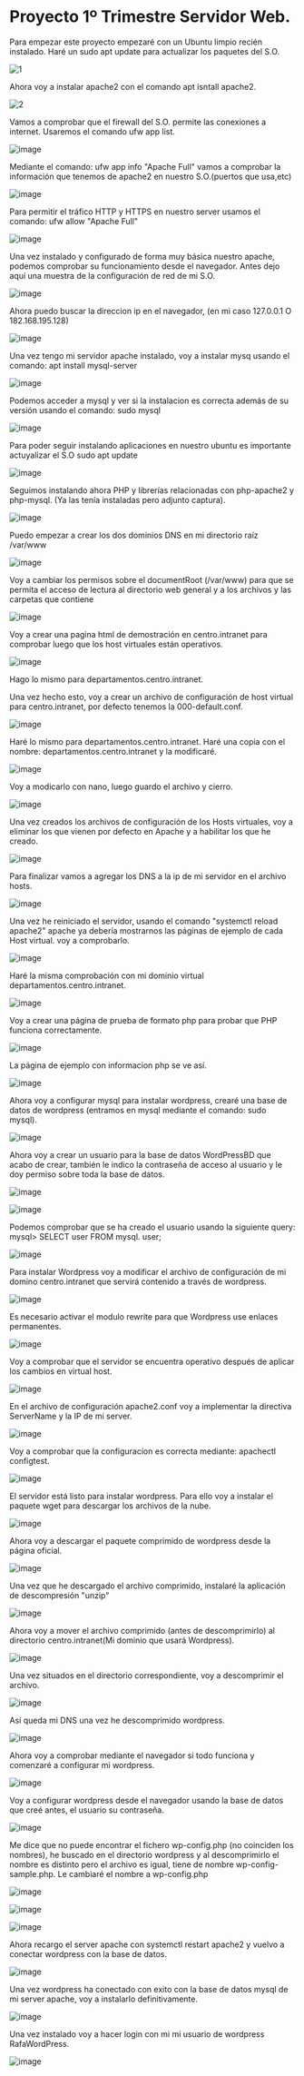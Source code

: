 <h1>Proyecto 1º Trimestre Servidor Web.</h1>

Para empezar este proyecto empezaré con un Ubuntu limpio recién instalado.
Haré un sudo apt update para actualizar los paquetes del S.O.

![1](https://github.com/RafaelNunezVazquez/SREI-2ASIR/assets/91255999/9a070caa-6002-4f57-94e8-72239565b843)

Ahora voy a instalar apache2 con el comando apt isntall apache2.

![2](https://github.com/RafaelNunezVazquez/SREI-2ASIR/assets/91255999/24ff2ad3-d60a-4d32-af2f-a7f2a8b975c0)

Vamos a comprobar que el firewall del S.O. permite las conexiones a internet. Usaremos el comando ufw app list.

![image](https://github.com/RafaelNunezVazquez/SREI-2ASIR/assets/91255999/349f9043-4c48-4063-adc7-fb4f86df880e)

Mediante el comando: ufw app info "Apache Full" vamos a comprobar la información que tenemos de apache2 en nuestro S.O.(puertos que usa,etc)

![image](https://github.com/RafaelNunezVazquez/SREI-2ASIR/assets/91255999/78022486-301f-49ab-abbe-ab894c8e86b2)

Para permitir el tráfico HTTP y HTTPS en nuestro server usamos el comando: ufw allow "Apache Full"

![image](https://github.com/RafaelNunezVazquez/SREI-2ASIR/assets/91255999/c12382c0-0ecb-4c2a-9217-2fcf00a950f8)

Una vez instalado y configurado de forma muy básica nuestro apache, podemos comprobar su funcionamiento desde el navegador.
Antes dejo aquí una muestra de la configuración de red de mi S.O.

![image](https://github.com/RafaelNunezVazquez/SREI-2ASIR/assets/91255999/d7c698af-8198-4dd5-ab43-0adbace92a3a)

Ahora puedo buscar la direccion ip en el navegador, (en mi caso 127.0.0.1 O 182.168.195.128)

![image](https://github.com/RafaelNunezVazquez/SREI-2ASIR/assets/91255999/bb4d7456-0a6c-4e17-89c2-18f5027bd46a)

Una vez tengo mi servidor apache instalado, voy a instalar mysq usando el comando: apt install mysql-server

![image](https://github.com/RafaelNunezVazquez/SREI-2ASIR/assets/91255999/e715d615-8f34-4cf2-940e-8ff3b145cd9c)

Podemos acceder a mysql y ver si la instalacion es correcta además de su versión usando el comando: sudo mysql

![image](https://github.com/RafaelNunezVazquez/SREI-2ASIR/assets/91255999/630dd97f-f528-446d-850e-8f4e60225d7d)


Para poder seguir instalando aplicaciones en nuestro ubuntu es importante actuyalizar el S.O sudo apt update

![image](https://github.com/RafaelNunezVazquez/SREI-2ASIR/assets/91255999/65de4a71-03ea-4435-8839-7dd8aaac50ce)

Seguimos instalando ahora PHP y librerías relacionadas con php-apache2 y php-mysql. (Ya las tenía instaladas pero adjunto captura).

![image](https://github.com/RafaelNunezVazquez/SREI-2ASIR/assets/91255999/3394744c-73fc-450c-8b58-4560be6ac886)

Puedo empezar a crear los dos dominios DNS en mi directorio raíz /var/www 

![image](https://github.com/RafaelNunezVazquez/SREI-2ASIR/assets/91255999/d5d0bd09-e0fa-4622-a2d9-d03cdd2cc677)

Voy a cambiar los permisos sobre el documentRoot (/var/www) para que se permita el acceso de lectura al directorio web general y a los archivos y las carpetas que contiene

![image](https://github.com/RafaelNunezVazquez/SREI-2ASIR/assets/91255999/5b5ef697-bec3-4fb5-8375-39db51108e39)

Voy a crear una pagina html de demostración en centro.intranet para comprobar luego que los host virtuales están operativos.

![image](https://github.com/RafaelNunezVazquez/SREI-2ASIR/assets/91255999/562866b2-4b1d-4bd3-aa40-848c318b4299)

Hago lo mismo para departamentos.centro.intranet.

Una vez hecho esto, voy a crear un archivo de configuración de host virtual para centro.intranet, por defecto tenemos la 000-default.conf.

![image](https://github.com/RafaelNunezVazquez/SREI-2ASIR/assets/91255999/5906f0d9-1832-4f8a-b465-ed3bbd2a80e8)

Haré lo mismo para departamentos.centro.intranet. Haré una copia con el nombre: departamentos.centro.intranet y la modificaré.

![image](https://github.com/RafaelNunezVazquez/SREI-2ASIR/assets/91255999/bf2dc0d8-ecee-4c76-82ef-280488c18828)

Voy a modicarlo con nano, luego guardo el archivo y cierro.

![image](https://github.com/RafaelNunezVazquez/SREI-2ASIR/assets/91255999/d3593d83-c697-456a-9974-b6fbeb32319f)

Una vez creados los archivos de configuración de los Hosts virtuales, voy a eliminar los que vienen por defecto en Apache y a habilitar los que he creado.

![image](https://github.com/RafaelNunezVazquez/SREI-2ASIR/assets/91255999/8b214840-1ac5-485c-84f8-8d00a993cbb3)

Para finalizar vamos a agregar los DNS a la ip de mi servidor en el archivo hosts.

![image](https://github.com/RafaelNunezVazquez/SREI-2ASIR/assets/91255999/8b214840-1ac5-485c-84f8-8d00a993cbb3)

Una vez he reiniciado el servidor, usando el comando "systemctl reload apache2" apache ya debería mostrarnos las páginas de ejemplo de cada Host virtual. voy a comprobarlo.

![image](https://github.com/RafaelNunezVazquez/SREI-2ASIR/assets/91255999/0b7804c9-7886-4c4e-ace4-50edac322463)

Haré la misma comprobación con mi dominio virtual departamentos.centro.intranet.

![image](https://github.com/RafaelNunezVazquez/SREI-2ASIR/assets/91255999/4d12a35a-1f07-461f-a498-4f1afae37d45)

Voy a crear una página de prueba de formato php para probar que PHP funciona correctamente.

![image](https://github.com/RafaelNunezVazquez/SREI-2ASIR/assets/91255999/34a823ec-31bd-41b3-a2c1-b42efd432534)

La página de ejemplo con informacion php se ve así.

![image](https://github.com/RafaelNunezVazquez/SREI-2ASIR/assets/91255999/9f64ecce-a556-448d-8a28-ff65f2ddc5a6)

Ahora voy a configurar mysql para instalar wordpress, crearé una base de datos de wordpress (entramos en mysql mediante el comando: sudo mysql).

![image](https://github.com/RafaelNunezVazquez/SREI-2ASIR/assets/91255999/7e90f744-bc73-4521-ab4a-5372ed270576)

Ahora voy a crear un usuario para la base de datos WordPressBD que acabo de crear, también le indico la contraseña de acceso al usuario y le doy permiso sobre toda la base de datos.

![image](https://github.com/RafaelNunezVazquez/SREI-2ASIR/assets/91255999/7065d312-f9a8-4277-bbe5-abdec601837d)

![image](https://github.com/RafaelNunezVazquez/SREI-2ASIR/assets/91255999/f06bc063-84ff-4eed-b9b8-d92cd752ee43)

Podemos comprobar que se ha creado el usuario usando la siguiente query: mysql> SELECT user FROM mysql. user;

![image](https://github.com/RafaelNunezVazquez/SREI-2ASIR/assets/91255999/377f4ce2-02af-4170-a889-cd897db12335)

Para instalar Wordpress voy a modificar el archivo de configuración de mi domino centro.intranet que servirá contenido a través de wordpress.

![image](https://github.com/RafaelNunezVazquez/SREI-2ASIR/assets/91255999/0e3f669c-fbde-4de3-acab-dd6eaf393237)

Es necesario activar el modulo rewrite para que Wordpress use enlaces permanentes.

![image](https://github.com/RafaelNunezVazquez/SREI-2ASIR/assets/91255999/9186a03b-e16f-4fed-8906-d981e80d318e)

Voy a comprobar que el servidor se encuentra operativo después de aplicar los cambios en virtual host.

![image](https://github.com/RafaelNunezVazquez/SREI-2ASIR/assets/91255999/da4530ca-a8f6-4f7e-ba90-7aeaa95dae6f)

En el archivo de configuración apache2.conf voy a implementar la directiva ServerName y la IP de mi server.

![image](https://github.com/RafaelNunezVazquez/SREI-2ASIR/assets/91255999/b56f3b9d-c40b-4975-bcc7-4e7f3eb72ca0)

Voy a comprobar que la configuracíon es correcta mediante: apachectl configtest.

![image](https://github.com/RafaelNunezVazquez/SREI-2ASIR/assets/91255999/a0d963c3-0185-4e67-90e6-f56878c5be59)

El servidor está listo para instalar wordpress. Para ello voy a instalar el paquete wget para descargar los archivos de la nube.

![image](https://github.com/RafaelNunezVazquez/SREI-2ASIR/assets/91255999/8992531d-06f9-413a-8613-534c90528678)

Ahora voy a descargar el paquete comprimido de wordpress desde la página oficial.

![image](https://github.com/RafaelNunezVazquez/SREI-2ASIR/assets/91255999/c07d1f6b-3f3f-4c10-946e-820196590980)

Una vez que he descargado el archivo comprimido, instalaré la aplicación de descompresión "unzip"

![image](https://github.com/RafaelNunezVazquez/SREI-2ASIR/assets/91255999/171452b2-a6fe-4a56-a340-8e3ceee92591)

Ahora voy a mover el archivo comprimido (antes de descomprimirlo) al directorio centro.intranet(Mi dominio que usará Wordpress).

![image](https://github.com/RafaelNunezVazquez/SREI-2ASIR/assets/91255999/2c6ea0df-6191-40ef-8f07-b03065f34c69)

Una vez situados en el directorio correspondiente, voy a descomprimir el archivo.

![image](https://github.com/RafaelNunezVazquez/SREI-2ASIR/assets/91255999/6dc4b5ca-1342-45d0-888a-22e2900ff653)

Así queda mi DNS una vez he descomprimido wordpress.

![image](https://github.com/RafaelNunezVazquez/SREI-2ASIR/assets/91255999/9d85afaf-a4d5-4536-8dfc-cff6e6ab1df3)

Ahora voy a comprobar mediante el navegador si todo funciona y comenzaré a configurar mi wordpress.

![image](https://github.com/RafaelNunezVazquez/SREI-2ASIR/assets/91255999/a93fba3c-1114-46ef-8fec-fc64ce27274d)

Voy a configurar wordpress desde el navegador usando la base de datos que creé antes, el usuario su contraseña.

![image](https://github.com/RafaelNunezVazquez/SREI-2ASIR/assets/91255999/7efc0c43-4b70-4043-8fe7-d233ca611e7c)

Me dice que no puede encontrar el fichero wp-config.php (no coinciden los nombres), he buscado en el directorio wordpress y al descomprimirlo el nombre es distinto pero el archivo es igual, tiene de nombre wp-config-sample.php. Le cambiaré el nombre a wp-config.php

![image](https://github.com/RafaelNunezVazquez/SREI-2ASIR/assets/91255999/2dff4823-c5e7-4a3d-a1a7-5e595678a9f4)

![image](https://github.com/RafaelNunezVazquez/SREI-2ASIR/assets/91255999/db0a4e4c-0182-4259-b214-352dd9456ccf)

![image](https://github.com/RafaelNunezVazquez/SREI-2ASIR/assets/91255999/bcd85640-9df9-4e0a-a67a-4c29e6cfd9ef)

Ahora recargo el server apache con systemctl restart apache2 y vuelvo a conectar wordpress con la base de datos.

![image](https://github.com/RafaelNunezVazquez/SREI-2ASIR/assets/91255999/e3193ebe-ac7e-48cf-9cad-7116248bb1e6)

Una vez wordpress ha conectado con exito con la base de datos mysql de mi server apache, voy a instalarlo definitivamente.

![image](https://github.com/RafaelNunezVazquez/SREI-2ASIR/assets/91255999/ecb2d223-aed2-4132-bc90-00ddac550445)

Una vez instalado voy a hacer login con mi mi usuario de wordpress RafaWordPress.

![image](https://github.com/RafaelNunezVazquez/SREI-2ASIR/assets/91255999/7ef4ba1b-b10a-45ff-923e-eaf1d36e7af2)



